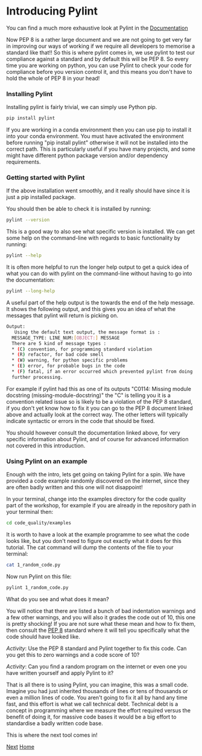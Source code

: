 # Introducing Pylint

You can find a much more exhaustive look at Pylint in the [Documentation](https://pylint.readthedocs.io/en/stable/)

Now PEP 8 is a rather large document and we are not going to get very far in improving our ways of working if we require all developers to memorise a standard like that!! So this is where pylint comes in, we use pylint to test our compliance against a standard and by default this will be PEP 8. So every time you are working on python, you can use Pylint to check your code for compliance before you version control it, and this means you don't have to hold the whole of PEP 8 in your head!


### Installing Pylint

Installing pylint is fairly trivial, we can simply use Python pip.

```bash
pip install pylint
```

If you are working in a conda environment then you can use pip to install it into your conda environment. You must have activated the environment before running "pip install pylint" otherwise it will not be installed into the correct path. This is particularly useful if you have many projects, and some might have different python package version and/or dependency requirements.


### Getting started with Pylint

If the above installation went smoothly, and it really should have since it is just a pip installed package.

You should then be able to check it is installed by running:

```bash
pylint --version
```

This is a good way to also see what specific version is installed. We can get some help on the command-line with regards to basic functionality by running:

```bash
pylint --help
```

It is often more helpful to run the longer help output to get a quick idea of what you can do with pylint on the command-line without having to go into the documentation:


```bash
pylint --long-help
```

A useful part of the help output is the towards the end of the help message. It shows the following output, and this gives you an idea of what the messages that pylint will return is picking on. 

```bash
Output:
   Using the default text output, the message format is :
  MESSAGE_TYPE: LINE_NUM:[OBJECT:] MESSAGE
  There are 5 kind of message types :
  * (C) convention, for programming standard violation
  * (R) refactor, for bad code smell
  * (W) warning, for python specific problems
  * (E) error, for probable bugs in the code
  * (F) fatal, if an error occurred which prevented pylint from doing
  further processing.
```

For example if pylint had this as one of its outputs "C0114: Missing module docstring (missing-module-docstring)" the "C" is telling you it is a convention related issue so is likely to be a violation of the PEP 8 standard, if you don't yet know how to fix it you can go to the PEP 8 document linked above and actually look at the correct way. The other letters will typically indicate syntactic or errors in the code that should be fixed.

You should however consult the documentation linked above, for very specific information about Pylint, and of course for advanced information not covered in this introduction.


### Using Pylint on an example

Enough with the intro, lets get going on taking Pylint for a spin. We have provided a code example randomly discovered on the internet, since they are often badly written and this one will not disappoint!

In your terminal, change into the examples directory for the code quality part of the workshop, for example if you are already in the repository path in your terminal then:

```bash
cd code_quality/examples
```

It is worth to have a look at the example programme to see what the code looks like, but you don't need to figure out exactly what it does for this tutorial. The cat command will dump the contents of the file to your terminal:

```bash
cat 1_random_code.py
```

Now run Pylint on this file:

```bash
pylint 1_random_code.py
```

What do you see and what does it mean?

You will notice that there are listed a bunch of bad indentation warnings and a few other warnings, and you will also it grades the code out of 10, this one is pretty shocking! If you are not sure what these mean and how to fix them, then consult the [PEP 8](https://peps.python.org/pep-0008/) standard where it will tell you specifically what the code should have looked like.

*Activity*: Use the PEP 8 standard and Pylint together to fix this code. Can you get this to zero warnings and a code score of 10?

*Activity*: Can you find a random program on the internet or even one you have written yourself and apply Pylint to it?

That is all there is to using Pylint, you can imagine, this was a small code. Imagine you had just inherited thousands of lines or tens of thousands or even a million lines of code. You aren't going to fix it all by hand any time fast, and this effort is what we call technical debt. Technical debt is a concept in programming where we measure the effort required versus the benefit of doing it, for massive code bases it would be a big effort to standardise a badly written code base.

This is where the next tool comes in!

[Next](3_black.md)
[Home](../)
